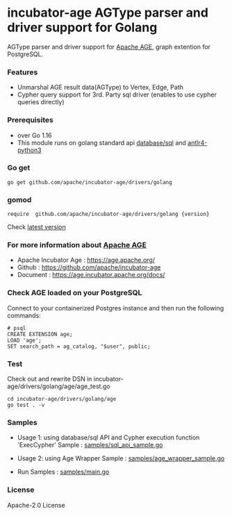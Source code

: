 # incubator-age AGType parser and driver support for Golang 

AGType parser and driver support for [Apache AGE](https://age.apache.org/), graph extention for PostgreSQL.

### Features
* Unmarshal AGE result data(AGType) to Vertex, Edge, Path
* Cypher query support for 3rd. Party sql driver (enables to use cypher queries directly)

### Prerequisites
* over Go 1.16
* This module runs on golang standard api [database/sql](https://golang.org/pkg/database/sql/) and [antlr4-python3](https://github.com/antlr/antlr4/tree/master/runtime/Go/antlr)


### Go get  
``` 
go get github.com/apache/incubator-age/drivers/golang
```
### gomod
``` 
require  github.com/apache/incubator-age/drivers/golang {version}
```


Check [latest version](https://github.com/apache/incubator-age/releases)

### For more information about [Apache AGE](https://age.apache.org/)
* Apache Incubator Age : https://age.apache.org/
* Github : https://github.com/apache/incubator-age
* Document : https://age.incubator.apache.org/docs/

### Check AGE loaded on your PostgreSQL
Connect to your containerized Postgres instance and then run the following commands:
```(sql)
# psql 
CREATE EXTENSION age;
LOAD 'age';
SET search_path = ag_catalog, "$user", public;
```

### Test
Check out and rewrite DSN in incubator-age/drivers/golang/age/age_test.go
```
cd incubator-age/drivers/golang/age
go test . -v

```

### Samples
* Usage 1: using database/sql API and Cypher execution function 'ExecCypher' 
  Sample : [samples/sql_api_sample.go](samples/sql_api_sample.go)

* Usage 2: using Age Wrapper 
  Sample : [samples/age_wrapper_sample.go](samples/age_wrapper_sample.go)

* Run Samples : [samples/main.go](samples/main.go)


### License
Apache-2.0 License
